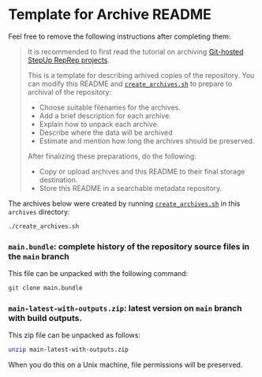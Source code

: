 # Template for Archive README

Feel free to remove the following instructions after completing them:

> It is recommended to first read the tutorial on archiving [Git-hosted StepUp RepRep projects](TODO).
>
> This is a template for describing arhived copies of the repository.
> You can modify this README and [`create_archives.sh`](create_archives.sh)
> to prepare to archival of the repository:
>
> - Choose suitable filenames for the archives.
> - Add a brief description for each archive.
> - Explain how to unpack each archive.
> - Describe where the data will be archived
> - Estimate and mention how long the archives should be preserved.
>
> After finalizing these preparations, do the following:
>
> - Copy or upload archives and this README to their final storage destination.
> - Store this README in a searchable metadata repository.

The archives below were created by running [`create_archives.sh`](create_archives.sh) in this `archives` directory:

```bash
./create_archives.sh
```

### `main.bundle`: complete history of the repository source files in the `main` branch

This file can be unpacked with the following command:

```bash
git clone main.bundle
```

### `main-latest-with-outputs.zip`: latest version on `main` branch with build outputs.

This zip file can be unpacked as follows:

```bash
unzip main-latest-with-outputs.zip
```

When you do this on a Unix machine, file permissions will be preserved.
